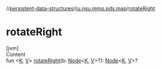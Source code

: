 //[persistent-data-structures](../index.md)/[ru.nsu.mmp.pds.map](index.md)/[rotateRight](rotate-right.md)



# rotateRight  
[jvm]  
Content  
fun <[K](rotate-right.md), [V](rotate-right.md)> [rotateRight](rotate-right.md)(b: [Node](-node/index.md)<[K](rotate-right.md), [V](rotate-right.md)>?): [Node](-node/index.md)<[K](rotate-right.md), [V](rotate-right.md)>?  



